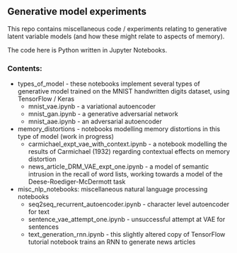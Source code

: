 ## Generative model experiments

This repo contains miscellaneous code / experiments relating to generative latent variable models (and how these might relate to aspects of memory).

The code here is Python written in Jupyter Notebooks.

### Contents:

- types_of_model - these notebooks implement several types of generative model trained on the MNIST handwritten digits dataset, using TensorFlow / Keras
  - mnist_vae.ipynb - a variational autoencoder
  - mnist_gan.ipynb - a generative adversarial network
  - mnist_aae.ipynb - an adversarial autoencoder
- memory_distortions - notebooks modelling memory distortions in this type of model (work in progress)
  - carmichael_expt_vae_with_context.ipynb - a notebook modelling the results of Carmichael (1932) regarding contextual effects on memory distortion
  - news_article_DRM_VAE_expt_one.ipynb - a model of semantic intrusion in the recall of word lists, working towards a model of the Deese-Roediger-McDermott task
- misc_nlp_notebooks: miscellaneous natural language processing notebooks
  - seq2seq_recurrent_autoencoder.ipynb - character level autoencoder for text
  - sentence_vae_attempt_one.ipynb - unsuccessful attempt at VAE for sentences
  - text_generation_rnn.ipynb - this slightly altered copy of TensorFlow tutorial notebook trains an RNN to generate news articles 
